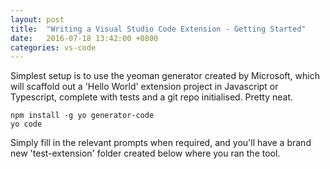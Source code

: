 ```yaml
---
layout: post
title:  "Writing a Visual Studio Code Extension - Getting Started"
date:   2016-07-18 13:42:00 +0800
categories: vs-code 
---
```


Simplest setup is to use the yeoman generator created by Microsoft, which will scaffold out a 'Hello World' extension project in Javascript or Typescript, complete with tests and a git repo initialised. Pretty neat.

```
npm install -g yo generator-code
yo code
```

Simply fill in the relevant prompts when required, and you'll have a brand new 'test-extension' folder created below where you ran the tool.